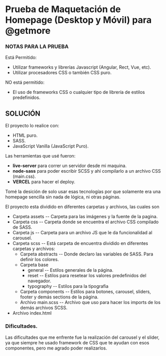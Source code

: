 # Prueba de Maquetación de Homepage (Desktop y Móvil) para @getmore

### NOTAS PARA LA PRUEBA

Está Permitido:
  - Utilizar frameworks y librerías Javascript (Angular, Rect, Vue, etc).
  - Utilizar procesadores CSS o también CSS puro.

NO está permitido:
  - El uso de frameworks CSS o cualquier tipo de librería de estilos predefinidos.

## SOLUCIÓN

El proyecto lo realice con:
  * HTML puro.
  * SASS.
  * JavaScript Vanilla (JavaScript Puro).

Las herramientas que usé fueron:
  * **live-server** para correr un servidor desde mi maquina.
  * **node-sass** para poder escribir SCSS y ahí compilarlo a un archivo CSS (main.css).
  * **VERCEL** para hacer el deploy.

Tomé la desición de solo usar esas tecnologías por que solamente era una homepage sencilla sin nada de lógica, ni otras páginas.

El proyecto esta dividido en diferentes carpetas y archivos, las cuales son
  * Carpeta assets -- Carpeta para las imágenes y la fuente de la pagina.
  * Carpeta css -- Carpeta donde se encuentra el archivo CSS compilado de SASS.
  * Carpeta js -- Carpeta para un archivo JS que le da funcionalidad al carousel.
  * Carpeta scss -- Está carpeta de encuentra dividido en diferentes carpetas y archivos:
    * Carpeta abstracts -- Donde declaro las variables de SASS. Para definir los colores.
    * Carpeta base
      * general -- Estilos generales de la página.
      * reset -- Estilos para resetear los valores predefinidos del navegador.
      * typography -- Estilos para la tipografia
    * Carpeta components -- Estilos para botones, carousel, sliders, footer y demás sections de la página.
    * Archivo main.scss -- Archivo que uso para hacer los imports de los demás archivos SCSS.
  * Archivo index.html

### Dificultades.

Las dificultades que me enfrente fue la realización del carousel y el slider, ya que siempre he usado framework de CSS que te ayudan con esos componentes, pero me agrado poder realizarlos.
